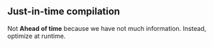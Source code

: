 ##  Just-in-time compilation

Not **Ahead of time** because we have not much information. Instead, 
optimize at runtime. 
